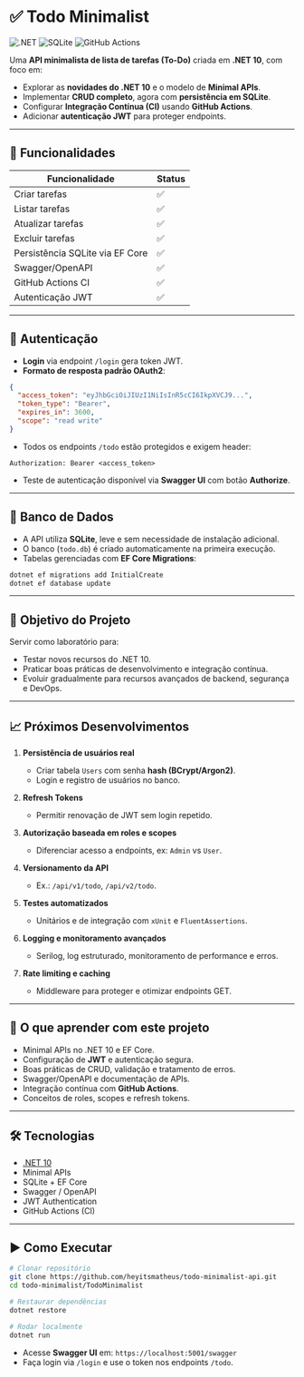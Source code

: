 # ✅ Todo Minimalist

![.NET](https://img.shields.io/badge/.NET-10-blue)
![SQLite](https://img.shields.io/badge/SQLite-lightgrey)
![GitHub Actions](https://img.shields.io/badge/CI-CD-green)

Uma **API minimalista de lista de tarefas (To-Do)** criada em **.NET 10**, com foco em:  
- Explorar as **novidades do .NET 10** e o modelo de **Minimal APIs**.  
- Implementar **CRUD completo**, agora com **persistência em SQLite**.  
- Configurar **Integração Contínua (CI)** usando **GitHub Actions**.  
- Adicionar **autenticação JWT** para proteger endpoints.

---

## 🚀 Funcionalidades
| Funcionalidade | Status |
|----------------|--------|
| Criar tarefas | ✅ |
| Listar tarefas | ✅ |
| Atualizar tarefas | ✅ |
| Excluir tarefas | ✅ |
| Persistência SQLite via EF Core | ✅ |
| Swagger/OpenAPI | ✅ |
| GitHub Actions CI | ✅ |
| Autenticação JWT | ✅ |

---

## 🔐 Autenticação

- **Login** via endpoint `/login` gera token JWT.  
- **Formato de resposta padrão OAuth2**:

```json
{
  "access_token": "eyJhbGciOiJIUzI1NiIsInR5cCI6IkpXVCJ9...",
  "token_type": "Bearer",
  "expires_in": 3600,
  "scope": "read write"
}
````

* Todos os endpoints `/todo` estão protegidos e exigem header:

```
Authorization: Bearer <access_token>
```

* Teste de autenticação disponível via **Swagger UI** com botão **Authorize**.

---

## 💾 Banco de Dados

* A API utiliza **SQLite**, leve e sem necessidade de instalação adicional.
* O banco (`todo.db`) é criado automaticamente na primeira execução.
* Tabelas gerenciadas com **EF Core Migrations**:

```bash
dotnet ef migrations add InitialCreate
dotnet ef database update
```

---

## 🧠 Objetivo do Projeto

Servir como laboratório para:

* Testar novos recursos do .NET 10.
* Praticar boas práticas de desenvolvimento e integração contínua.
* Evoluir gradualmente para recursos avançados de backend, segurança e DevOps.

---

## 📈 Próximos Desenvolvimentos

1. **Persistência de usuários real**

   * Criar tabela `Users` com senha **hash (BCrypt/Argon2)**.
   * Login e registro de usuários no banco.

2. **Refresh Tokens**

   * Permitir renovação de JWT sem login repetido.

3. **Autorização baseada em roles e scopes**

   * Diferenciar acesso a endpoints, ex: `Admin` vs `User`.

4. **Versionamento da API**

   * Ex.: `/api/v1/todo`, `/api/v2/todo`.

5. **Testes automatizados**

   * Unitários e de integração com `xUnit` e `FluentAssertions`.

6. **Logging e monitoramento avançados**

   * Serilog, log estruturado, monitoramento de performance e erros.

7. **Rate limiting e caching**

   * Middleware para proteger e otimizar endpoints GET.

---

## 🧠 O que aprender com este projeto

* Minimal APIs no .NET 10 e EF Core.
* Configuração de **JWT** e autenticação segura.
* Boas práticas de CRUD, validação e tratamento de erros.
* Swagger/OpenAPI e documentação de APIs.
* Integração contínua com **GitHub Actions**.
* Conceitos de roles, scopes e refresh tokens.

---

## 🛠️ Tecnologias

* [.NET 10](https://dotnet.microsoft.com/)
* Minimal APIs
* SQLite + EF Core
* Swagger / OpenAPI
* JWT Authentication
* GitHub Actions (CI)

---

## ▶️ Como Executar

```bash
# Clonar repositório
git clone https://github.com/heyitsmatheus/todo-minimalist-api.git
cd todo-minimalist/TodoMinimalist

# Restaurar dependências
dotnet restore

# Rodar localmente
dotnet run
```

* Acesse **Swagger UI** em: `https://localhost:5001/swagger`
* Faça login via `/login` e use o token nos endpoints `/todo`.

```
```
